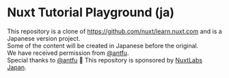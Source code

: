 # Nuxt Tutorial Playground (ja)

This repository is a clone of https://github.com/nuxt/learn.nuxt.com and is a Japanese version project.\
Some of the content will be created in Japanese before the original.\
We have received permission from [@antfu](https://github.com/antfu).\
Special thanks to [@antfu](https://github.com/antfu) 💚
This repository is sponsored by [NuxtLabs Japan](https://zenadvisor.io/nuxtlabs-japan).
